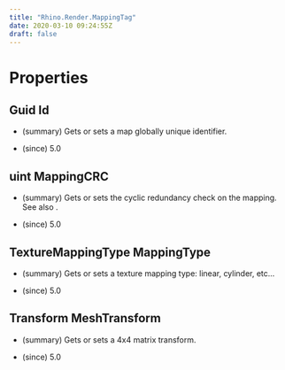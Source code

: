 ```yaml
---
title: "Rhino.Render.MappingTag"
date: 2020-03-10 09:24:55Z
draft: false
---
```


# Properties
## Guid Id
- (summary) 
      Gets or sets a map globally unique identifier.
     
- (since) 5.0
## uint MappingCRC
- (summary) 
     Gets or sets the cyclic redundancy check on the mapping.
     See also .
     
- (since) 5.0
## TextureMappingType MappingType
- (summary) 
      Gets or sets a texture mapping type: linear, cylinder, etc...
     
- (since) 5.0
## Transform MeshTransform
- (summary) 
     Gets or sets a 4x4 matrix transform.
     
- (since) 5.0
